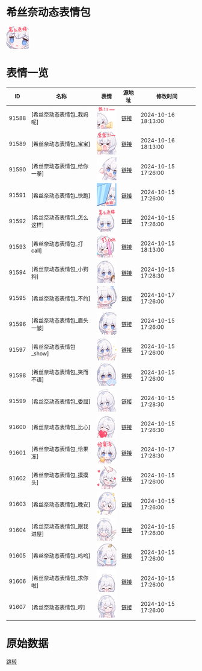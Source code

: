 # 希丝奈动态表情包

<img src="./cover.png" height="60" alt="cover" />

# 表情一览

|ID|名称|表情|源地址|修改时间|
|----|----|----|----|----|
|91588|[希丝奈动态表情包_我妈呢]|<img src="./pic/091588_%5B希丝奈动态表情包_我妈呢%5D.gif" height="60" alt="我妈呢"/>|[链接](https://i0.hdslb.com/bfs/garb/fba890819f98f3ae5b24b073f43f028da743d8f3.gif)|2024-10-16 18:13:00|
|91589|[希丝奈动态表情包_宝宝]|<img src="./pic/091589_%5B希丝奈动态表情包_宝宝%5D.gif" height="60" alt="宝宝"/>|[链接](https://i0.hdslb.com/bfs/garb/13a6147ccdfadcd05048c941bce83c257e41efe4.gif)|2024-10-16 18:13:00|
|91590|[希丝奈动态表情包_给你一拳]|<img src="./pic/091590_%5B希丝奈动态表情包_给你一拳%5D.gif" height="60" alt="给你一拳"/>|[链接](https://i0.hdslb.com/bfs/garb/0faba9a8aa5693d29ac4986ccc0ca1b3172a8968.gif)|2024-10-15 17:26:00|
|91591|[希丝奈动态表情包_快跑]|<img src="./pic/091591_%5B希丝奈动态表情包_快跑%5D.gif" height="60" alt="快跑"/>|[链接](https://i0.hdslb.com/bfs/garb/3c3b2467faaa91acb721455c79c6e730b1444750.gif)|2024-10-15 17:26:00|
|91592|[希丝奈动态表情包_怎么这样]|<img src="./pic/091592_%5B希丝奈动态表情包_怎么这样%5D.gif" height="60" alt="怎么这样"/>|[链接](https://i0.hdslb.com/bfs/garb/0bd0003ca42b8a8d1a76e49f41896861050bb20e.gif)|2024-10-15 17:26:00|
|91593|[希丝奈动态表情包_打call]|<img src="./pic/091593_%5B希丝奈动态表情包_打call%5D.gif" height="60" alt="打call"/>|[链接](https://i0.hdslb.com/bfs/garb/d0a5d51ba20b71aedbd0edf8a625d157b5c003ad.gif)|2024-10-15 18:13:00|
|91594|[希丝奈动态表情包_小狗狗]|<img src="./pic/091594_%5B希丝奈动态表情包_小狗狗%5D.gif" height="60" alt="小狗狗"/>|[链接](https://i0.hdslb.com/bfs/garb/f2bad256138ed4bcd7752c604bbff4c7c86d6ff2.gif)|2024-10-15 17:28:30|
|91595|[希丝奈动态表情包_不约]|<img src="./pic/091595_%5B希丝奈动态表情包_不约%5D.gif" height="60" alt="不约"/>|[链接](https://i0.hdslb.com/bfs/garb/b4eeb72c452d6666cb01a58e99b876f7e3568490.gif)|2024-10-17 17:26:00|
|91596|[希丝奈动态表情包_眉头一皱]|<img src="./pic/091596_%5B希丝奈动态表情包_眉头一皱%5D.gif" height="60" alt="眉头一皱"/>|[链接](https://i0.hdslb.com/bfs/garb/1a59fafb526a7323019608232bd058645dd90971.gif)|2024-10-15 17:26:00|
|91597|[希丝奈动态表情包_show]|<img src="./pic/091597_%5B希丝奈动态表情包_show%5D.gif" height="60" alt="show"/>|[链接](https://i0.hdslb.com/bfs/garb/b15fe10d050746aa831f3f5e8ce154e6b92959c3.gif)|2024-10-15 17:26:00|
|91598|[希丝奈动态表情包_笑而不语]|<img src="./pic/091598_%5B希丝奈动态表情包_笑而不语%5D.gif" height="60" alt="笑而不语"/>|[链接](https://i0.hdslb.com/bfs/garb/4ac91f18466fd681650068212121ed50e8a27959.gif)|2024-10-15 17:26:00|
|91599|[希丝奈动态表情包_委屈]|<img src="./pic/091599_%5B希丝奈动态表情包_委屈%5D.gif" height="60" alt="委屈"/>|[链接](https://i0.hdslb.com/bfs/garb/f8b276ac7dab6b6c914f130852bd2958124eeeb3.gif)|2024-10-15 17:28:30|
|91600|[希丝奈动态表情包_比心]|<img src="./pic/091600_%5B希丝奈动态表情包_比心%5D.gif" height="60" alt="比心"/>|[链接](https://i0.hdslb.com/bfs/garb/8fd5b0f06860ec8602eeaaad3d7174d475ad88ad.gif)|2024-10-15 17:26:30|
|91601|[希丝奈动态表情包_恰果冻]|<img src="./pic/091601_%5B希丝奈动态表情包_恰果冻%5D.gif" height="60" alt="恰果冻"/>|[链接](https://i0.hdslb.com/bfs/garb/5cf468debc335eb5ab2da4a9ce4bf9b38dcd19c5.gif)|2024-10-17 17:28:30|
|91602|[希丝奈动态表情包_摸摸头]|<img src="./pic/091602_%5B希丝奈动态表情包_摸摸头%5D.gif" height="60" alt="摸摸头"/>|[链接](https://i0.hdslb.com/bfs/garb/260cbcb01de915281f87a27a2bab6590b48ac001.gif)|2024-10-15 17:26:00|
|91603|[希丝奈动态表情包_晚安]|<img src="./pic/091603_%5B希丝奈动态表情包_晚安%5D.gif" height="60" alt="晚安"/>|[链接](https://i0.hdslb.com/bfs/garb/2d96b67d0661d243026efdbdc5a433f02163bcc8.gif)|2024-10-15 17:26:00|
|91604|[希丝奈动态表情包_跟我进屋]|<img src="./pic/091604_%5B希丝奈动态表情包_跟我进屋%5D.gif" height="60" alt="跟我进屋"/>|[链接](https://i0.hdslb.com/bfs/garb/61eccd29e2092200ed5152e2b91b60f6c6cddc9e.gif)|2024-10-15 17:26:00|
|91605|[希丝奈动态表情包_呜呜]|<img src="./pic/091605_%5B希丝奈动态表情包_呜呜%5D.gif" height="60" alt="呜呜"/>|[链接](https://i0.hdslb.com/bfs/garb/50dd03d14c66e234044b1f6b07b60909238997b6.gif)|2024-10-15 17:26:00|
|91606|[希丝奈动态表情包_求你啦]|<img src="./pic/091606_%5B希丝奈动态表情包_求你啦%5D.gif" height="60" alt="求你啦"/>|[链接](https://i0.hdslb.com/bfs/garb/7de4790e9721a9005b074d3a9c2a94361bcad3e0.gif)|2024-10-15 17:26:00|
|91607|[希丝奈动态表情包_哼]|<img src="./pic/091607_%5B希丝奈动态表情包_哼%5D.gif" height="60" alt="哼"/>|[链接](https://i0.hdslb.com/bfs/garb/319d26b523112213d66c51802672244df6d353dc.gif)|2024-10-15 17:26:00|

# 原始数据

[跳转](./raw.json)

